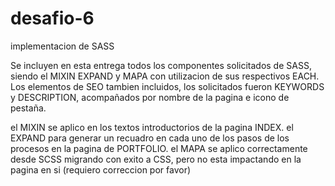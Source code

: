 # desafio-6
implementacion de SASS

Se incluyen en esta entrega todos los componentes solicitados de SASS, siendo el MIXIN EXPAND y MAPA con utilizacion de sus respectivos EACH. Los elementos de SEO tambien incluidos, los solicitados fueron KEYWORDS y DESCRIPTION, acompañados por nombre de la pagina e icono de pestaña.

el MIXIN se aplico en los textos introductorios de la pagina INDEX.
el EXPAND para generar un recuadro en cada uno de los pasos de los procesos en la pagina de PORTFOLIO.
el MAPA se aplico correctamente desde SCSS migrando con exito a CSS, pero no esta impactando en la pagina en si (requiero correccion por favor)

